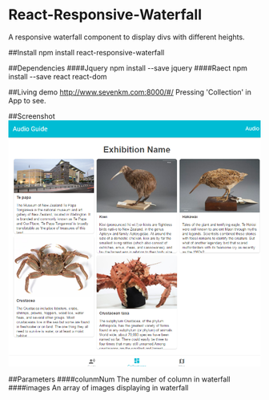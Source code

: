 # React-Responsive-Waterfall
A responsive waterfall component to display divs with different heights.

##Install
npm install react-responsive-waterfall

##Dependencies
####Jquery
npm install --save jquery
####Raect
npm install --save react react-dom

##Living demo
http://www.sevenkm.com:8000/#/
Pressing 'Collection' in App to see.

##Screenshot
<img src="./Waterfall.png"></img>

##Parameters
####colunmNum
The number of column in waterfall
####images
An array of images displaying in waterfall
